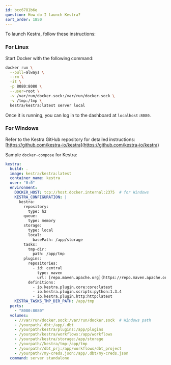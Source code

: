 ```yaml
---
id: bcc6781b6e
question: How do I launch Kestra?
sort_order: 1850
---
```


To launch Kestra, follow these instructions:

### For Linux

Start Docker with the following command:

```bash
docker run \
  --pull=always \
  --rm \
  -it \
  -p 8080:8080 \
  --user=root \
  -v /var/run/docker.sock:/var/run/docker.sock \
  -v /tmp:/tmp \
  kestra/kestra:latest server local
```

Once it is running, you can log in to the dashboard at `localhost:8080`.

### For Windows

Refer to the Kestra GitHub repository for detailed instructions: [https://github.com/kestra-io/kestra](https://github.com/kestra-io/kestra)


Sample `docker-compose` for Kestra:

```yaml
kestra:
  build: .
  image: kestra/kestra:latest
  container_name: kestra
  user: "0:0"
  environment:
    DOCKER_HOST: tcp://host.docker.internal:2375  # for Windows
    KESTRA_CONFIGURATION: |
      kestra:
        repository:
          type: h2
        queue:
          type: memory
        storage:
          type: local
          local:
            basePath: /app/storage
        tasks:
          tmp-dir:
            path: /app/tmp
        plugins:
          repositories:
            - id: central
              type: maven
              url: [repo.maven.apache.org](https://repo.maven.apache.org/maven2)
          definitions:
            - io.kestra.plugin.core:core:latest
            - io.kestra.plugin.scripts:python:1.3.4
            - io.kestra.plugin.http:http:latest
    KESTRA_TASKS_TMP_DIR_PATH: /app/tmp
  ports:
    - "8080:8080"
  volumes:
    - //var/run/docker.sock:/var/run/docker.sock  # Windows path
    - /yourpath/.dbt:/app/.dbt
    - /yourpath/kestra/plugins:/app/plugins
    - /yourpath/kestra/workflows:/app/workflows
    - /yourpath/kestra/storage:/app/storage
    - /yourpath//kestra/tmp:/app/tmp
    - /yourpath//dbt_prj:/app/workflows/dbt_project
    - /yourpath//my-creds.json:/app/.dbt/my-creds.json
  command: server standalone
```